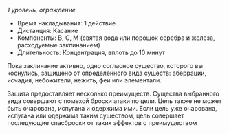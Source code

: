 *1 уровень, ограждение*

- Время накладывания: 1 действие 
- Дистанция: Касание 
- Компоненты: В, С, М (святая вода или порошок серебра и железа, расходуемые заклинанием) 
- Длительность: Концентрация, вплоть до 10 минут

Пока заклинание активно, одно согласное существо, которого вы коснулись, защищено от определённого вида существ: аберрации, исчадия, небожители, нежить, феи или элементали. 

Защита предоставляет несколько преимуществ. Существа выбранного вида совершают с помехой броски атаки по цели. Цель также не может быть очарована, испугана и одержима ими. Если цель уже очарована, испугана или одержима таким существом, цель совершает последующие спасброски от таких эффектов с преимуществом
